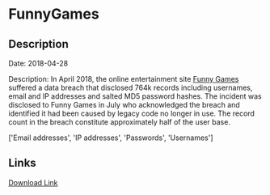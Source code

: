 # FunnyGames

## Description

Date: 2018-04-28

Description:
In April 2018, the online entertainment site <a href="https://www.funny-games.biz/" target="_blank" rel="noopener">Funny Games</a> suffered a data breach that disclosed 764k records including usernames, email and IP addresses and salted MD5 password hashes. The incident was disclosed to Funny Games in July who acknowledged the breach and identified it had been caused by legacy code no longer in use. The record count in the breach constitute approximately half of the user base.


['Email addresses', 'IP addresses', 'Passwords', 'Usernames']

## Links

[Download Link](https://link-to.net/1229997/296.80902273890166/dynamic/?r=aHR0cHM6Ly93d3cubWVkaWFmaXJlLmNvbS92aWV3L2tybWl6TmYwWTZrcnczdC9mdW5ueS1nYW1lcy5iaXovZmlsZQ==)